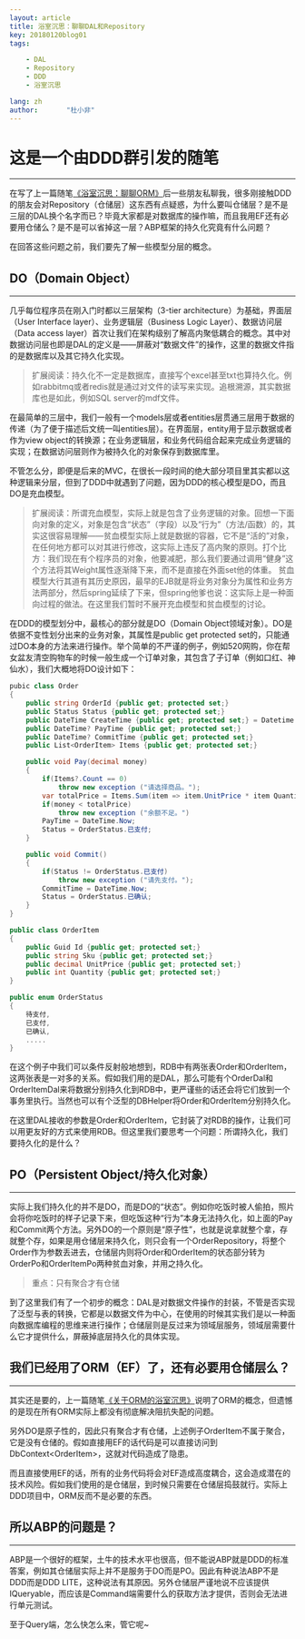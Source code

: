 ```yaml
---
layout: article
title: 浴室沉思：聊聊DAL和Repository
key: 20180120blog01
tags:

    - DAL
    - Repository
    - DDD
    - 浴室沉思

lang: zh
author:       "杜小非"
---
```


# 这是一个由DDD群引发的随笔

---

在写了上一篇随笔[《浴室沉思：聊聊ORM》](https://www.mutuduxf.com/2018/01/05/%E6%B5%B4%E5%AE%A4%E6%B2%89%E6%80%9D-%E8%81%8A%E8%81%8AORM.html)后一些朋友私聊我，很多刚接触DDD的朋友会对Repository（仓储层）这东西有点疑惑，为什么要叫仓储层？是不是三层的DAL换个名字而已？毕竟大家都是对数据库的操作嘛，而且我用EF还有必要用仓储么？是不是可以省掉这一层？ABP框架的持久化究竟有什么问题？

在回答这些问题之前，我们要先了解一些模型分层的概念。

## DO（Domain Object）

---

几乎每位程序员在刚入门时都以三层架构（3-tier architecture）为基础，界面层（User Interface layer）、业务逻辑层（Business Logic Layer）、数据访问层（Data access layer）首次让我们在架构级别了解高内聚低耦合的概念。其中对数据访问层也即是DAL的定义是——屏蔽对“数据文件”的操作，这里的数据文件指的是数据库以及其它持久化实现。

>扩展阅读：持久化不一定是数据库，直接写个excel甚至txt也算持久化。例如rabbitmq或者redis就是通过对文件的读写来实现。追根溯源，其实数据库也是如此，例如SQL server的mdf文件。

在最简单的三层中，我们一般有一个models层或者entities层贯通三层用于数据的传递（为了便于描述后文统一叫entities层）。在界面层，entity用于显示数据或者作为view object的转换源；在业务逻辑层，和业务代码组合起来完成业务逻辑的实现；在数据访问层则作为被持久化的对象保存到数据库里。

不管怎么分，即便是后来的MVC，在很长一段时间的绝大部分项目里其实都以这种逻辑来分层，但到了DDD中就遇到了问题，因为DDD的核心模型是DO，而且DO是充血模型。

>扩展阅读：所谓充血模型，实际上就是包含了业务逻辑的对象。回想一下面向对象的定义，对象是包含“状态”（字段）以及“行为”（方法/函数）的，其实这很容易理解——贫血模型实际上就是数据的容器，它不是“活的”对象，在任何地方都可以对其进行修改，这实际上违反了高内聚的原则。打个比方：我们现在有个程序员的对象，他要减肥，那么我们要通过调用“健身”这个方法将其Weight属性逐渐降下来，而不是直接在外面set他的体重。
>贫血模型大行其道有其历史原因，最早的EJB就是将业务对象分为属性和业务方法两部分，然后spring延续了下来，但spring他爹也说：这实际上是一种面向过程的做法。在这里我们暂时不展开充血模型和贫血模型的讨论。

在DDD的模型划分中，最核心的部分就是DO（Domain Object领域对象）。DO是依据不变性划分出来的业务对象，其属性是public get protected set的，只能通过DO本身的方法来进行操作。举个简单的不严谨的例子，例如520网购，你在帮女盆友清空购物车的时候一般生成一个订单对象，其包含了子订单（例如口红、神仙水），我们大概地将DO设计如下：

```csharp
pubic class Order
{
    public string OrderId {public get; protected set;}
    public Status Status {public get; protected set;}
    public DateTime CreateTime {public get; protected set;} = Datetime.Now;
    public DateTime? PayTime {public get; protected set;}
    public DateTime? CommitTime {public get; protected set;}
    public List<OrderItem> Items {public get; protected set;}

    public void Pay(decimal money)
    {
        if(Items?.Count == 0)
            throw new exception ("请选择商品。");
        var totalPrice = Items.Sum(item => item.UnitPrice * item Quantity);
        if(money < totalPrice)
            throw new exception ("余额不足。")
        PayTime = DateTime.Now;
        Status = OrderStatus.已支付;
    }

    public void Commit()
    {
        if(Status != OrderStatus.已支付)
            throw new exception ("请先支付。");
        CommitTime = DateTime.Now;
        Status = OrderStatus.已确认;
    }
}

public class OrderItem
{
    public Guid Id {public get; protected set;}
    public string Sku {public get; protected set;}
    public decimal UnitPrice {public get; protected set;}
    public int Quantity {public get; protected set;}
}

public enum OrderStatus
{
    待支付,
    已支付,
    已确认,
    .....
}
```

在这个例子中我们可以条件反射般地想到，RDB中有两张表Order和OrderItem，这两张表是一对多的关系。假如我们用的是DAL，那么可能有个OrderDal和OrderItemDal来将数据分别持久化到RDB中，更严谨些的话还会将它们放到一个事务里执行。当然也可以有个泛型的DBHelper将Order和OrderItem分别持久化。

在这里DAL接收的参数是Order和OrderItem，它封装了对RDB的操作，让我们可以用更友好的方式来使用RDB。但这里我们要思考一个问题：所谓持久化，我们要持久化的是什么？

## PO（Persistent Object/持久化对象）

---

实际上我们持久化的并不是DO，而是DO的“状态”。例如你吃饭时被人偷拍，照片会将你吃饭时的样子记录下来，但吃饭这种“行为”本身无法持久化，如上面的Pay和Commit两个方法。另外DO的一个原则是“原子性”，也就是说拿就整个拿，存就整个存，如果是用仓储层来持久化，则只会有一个OrderRepository，将整个Order作为参数丢进去，仓储层内则将Order和OrderItem的状态部分转为OrderPo和OrderItemPo两种贫血对象，并用之持久化。

>重点：只有聚合才有仓储

到了这里我们有了一个初步的概念：DAL是对数据文件操作的封装，不管是否实现了泛型与表的转换，它都是以数据文件为中心，在使用的时候其实我们是以一种面向数据库编程的思维来进行操作；仓储层则是反过来为领域层服务，领域层需要什么它才提供什么，屏蔽掉底层持久化的具体实现。

## 我们已经用了ORM（EF）了，还有必要用仓储层么？

---

其实还是要的，上一篇随笔[《关于ORM的浴室沉思》](https://www.mutuduxf.com/2018/01/05/%E5%85%B3%E4%BA%8EORM%E7%9A%84%E6%B5%B4%E5%AE%A4%E6%B2%89%E6%80%9D.html)说明了ORM的概念，但遗憾的是现在所有ORM实际上都没有彻底解决阻抗失配的问题。

另外DO是原子性的，因此只有聚合才有仓储，上述例子OrderItem不属于聚合，它是没有仓储的。假如直接用EF的话代码是可以直接访问到DbContext\<OrderItem>，这就对代码造成了隐患。

而且直接使用EF的话，所有的业务代码将会对EF造成高度耦合，这会造成潜在的技术风险。假如我们使用的是仓储层，到时候只需要在仓储层捣鼓就行。实际上DDD项目中，ORM反而不是必要的东西。

## 所以ABP的问题是？

---

ABP是一个很好的框架，土牛的技术水平也很高，但不能说ABP就是DDD的标准答案，例如其仓储层实际上并不是服务于DO而是PO。因此有种说法ABP不是DDD而是DDD LITE，这种说法有其原因。另外仓储层严谨地说不应该提供IQueryable，而应该是Command端需要什么的获取方法才提供，否则会无法进行单元测试。

至于Query端，怎么快怎么来，管它呢~